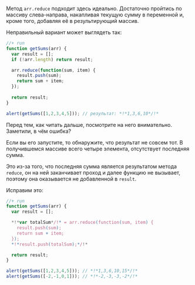 Метод `arr.reduce` подходит здесь идеально. Достаточно пройтись по массиву слева-направа, накапливая текущую сумму в переменной и, кроме того, добавляя её в результирующий массив.

Неправильный вариант может выглядеть так:

```js
//+ run
function getSums(arr) {
  var result = [];
  if (!arr.length) return result;

  arr.reduce(function(sum, item) {
    result.push(sum);
    return sum + item;
  });
    
  return result;
}

alert(getSums([1,2,3,4,5])); // результат: *!*1,3,6,10*/!*
```

Перед тем, как читать дальше, посмотрите на него внимательно. Заметили, в чём ошибка?

Если вы его запустите, то обнаружите, что результат не совсем тот. В получившемся массиве всего четыре элемента, отсутствует последняя сумма.

Это из-за того, что последняя сумма является результатом метода `reduce`, он на ней заканчивает проход и далее функцию не вызывает, поэтому она оказывается не добавленной в `result`.

Исправим это:

```js
//+ run
function getSums(arr) {
  var result = [];

  *!*var totalSum*/!* = arr.reduce(function(sum, item) {
    result.push(sum);
    return sum + item;
  });
  *!*result.push(totalSum);*/!*  

  return result;
}

alert(getSums([1,2,3,4,5])); // *!*1,3,6,10,15*/!*
alert(getSums([-2,-1,0,1])); // *!*-2,-3,-3,-2*/!*
```

